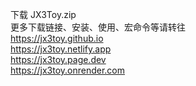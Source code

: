 下载 JX3Toy.zip  
更多下载链接、安装、使用、宏命令等请转往  
<https://jx3toy.github.io>  
<https://jx3toy.netlify.app>  
<https://jx3toy.page.dev>  
<https://jx3toy.onrender.com>  
